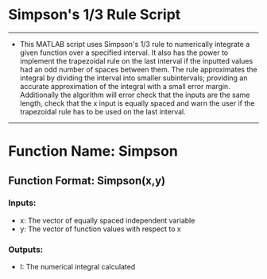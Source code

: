 # Simpson's 1/3 Rule Script
---
* This MATLAB script uses Simpson's 1/3 rule to numerically integrate a given function over a specified interval. It also has the power to implement the trapezoidal rule on the last interval if the inputted values had an odd number of spaces between them. The rule approximates the integral by dividing the interval into smaller subintervals; providing an accurate approximation of the integral with a small error margin. Additionally the algorithm will error check that the inputs are the same length, check that the x input is equally spaced and warn the user if the trapezoidal rule has to be used on the last interval.
---
# Function Name: Simpson
## Function Format: Simpson(x,y)
### Inputs:
 - x: The vector of equally spaced independent variable
 - y: The vector of function values with respect to x
### Outputs:
 - I: The numerical integral calculated

